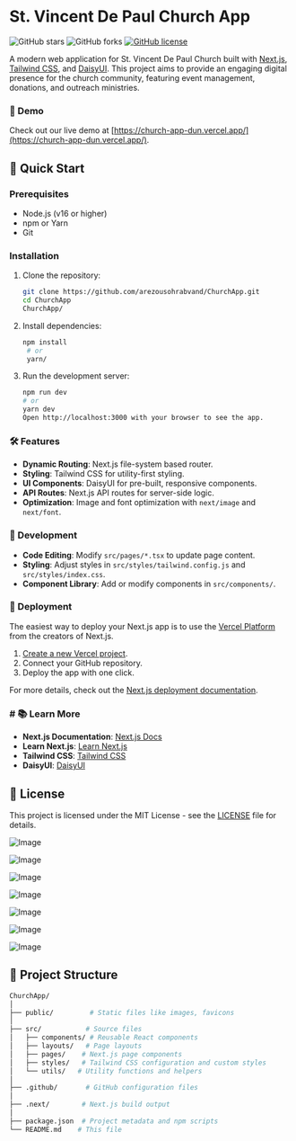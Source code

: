 # St. Vincent De Paul Church App

![GitHub stars](https://img.shields.io/github/stars/arezousohrabvand/ChurchApp?style=social)
![GitHub forks](https://img.shields.io/github/forks/arezousohrabvand/ChurchApp?style=social)
[![GitHub license](https://img.shields.io/github/license/arezousohrabvand/ChurchApp)](https://github.com/arezousohrabvand/ChurchApp/blob/main/LICENSE)

A modern web application for St. Vincent De Paul Church built with [Next.js](https://nextjs.org/), [Tailwind CSS](https://tailwindcss.com/), and [DaisyUI](https://daisyui.com/). This project aims to provide an engaging digital presence for the church community, featuring event management, donations, and outreach ministries.

### 🔗 Demo

Check out our live demo at [https://church-app-dun.vercel.app/](https://church-app-dun.vercel.app/).

## 🚀 Quick Start

### Prerequisites

- Node.js (v16 or higher)
- npm or Yarn
- Git
  

### Installation

1. Clone the repository:

   ```bash
   git clone https://github.com/arezousohrabvand/ChurchApp.git
   cd ChurchApp
   ChurchApp/
2. Install dependencies:
   ```bash
   npm install
    # or
    yarn/
3. Run the development server:
    ```bash
    npm run dev
    # or
    yarn dev
    Open http://localhost:3000 with your browser to see the app.
### 🛠 Features

- **Dynamic Routing**: Next.js file-system based router.
- **Styling**: Tailwind CSS for utility-first styling.
- **UI Components**: DaisyUI for pre-built, responsive components.
- **API Routes**: Next.js API routes for server-side logic.
- **Optimization**: Image and font optimization with `next/image` and `next/font`.

### 🔧 Development

- **Code Editing**: Modify `src/pages/*.tsx` to update page content.
- **Styling**: Adjust styles in `src/styles/tailwind.config.js` and `src/styles/index.css`.
- **Component Library**: Add or modify components in `src/components/`.

### 🚀 Deployment

The easiest way to deploy your Next.js app is to use the [Vercel Platform](https://vercel.com/new?utm_medium=default-template&filter=next.js&utm_source=create-next-app&utm_campaign=create-next-app-readme) from the creators of Next.js.

1. [Create a new Vercel project](https://vercel.com/new).
2. Connect your GitHub repository.
3. Deploy the app with one click.

For more details, check out the [Next.js deployment documentation](https://nextjs.org/docs/app/building-your-application/deploying).

### # 📚 Learn More

- **Next.js Documentation**: [Next.js Docs](https://nextjs.org/docs)
- **Learn Next.js**: [Learn Next.js](https://nextjs.org/learn)
- **Tailwind CSS**: [Tailwind CSS](https://tailwindcss.com)
- **DaisyUI**: [DaisyUI](https://daisyui.com)


## 📜 License

This project is licensed under the MIT License - see the [LICENSE](LICENSE) file for details.


![Image](https://github.com/user-attachments/assets/06981e80-381b-43be-9b29-3dfa2090360a)

![Image](https://github.com/user-attachments/assets/6055b880-6abf-494a-8c62-0647a75f5a71)

![Image](https://github.com/user-attachments/assets/5e48d910-e645-4ddf-a6e8-120c9c51eea1)

![Image](https://github.com/user-attachments/assets/b607b421-2720-404b-9ecc-2de5e107b818)

![Image](https://github.com/user-attachments/assets/eabae2e1-b14f-4fd1-bd8f-1b1ef00724d0)

![Image](https://github.com/user-attachments/assets/eb1e2141-1d35-4e72-9432-6b0ac21e0af0)

![Image](https://github.com/user-attachments/assets/49415c15-83bc-45f6-90e0-f34f985e45c4)

## 📁 Project Structure
```bash
ChurchApp/
│
├── public/         # Static files like images, favicons
│
├── src/           # Source files
│   ├── components/ # Reusable React components
│   ├── layouts/   # Page layouts
│   ├── pages/    # Next.js page components
│   ├── styles/   # Tailwind CSS configuration and custom styles
│   └── utils/   # Utility functions and helpers
│
├── .github/       # GitHub configuration files
│
├── .next/        # Next.js build output
│
├── package.json  # Project metadata and npm scripts
└── README.md    # This file






